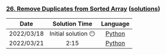 ### [26. Remove Duplicates from Sorted Array](https://leetcode.com/problems/remove-duplicates-from-sorted-array/) ([solutions](https://github.com/pete-debiase/Comprog/blob/main/Solutions/26.%20Remove%20Duplicates%20from%20Sorted%20Array/))

|    Date    |    Solution Time    |                                                                        Language                                                                         |
|:----------:|:-------------------:|:-------------------------------------------------------------------------------------------------------------------------------------------------------:|
| 2022/03/18 | Initial solution 😶 |      [Python](https://github.com/pete-debiase/Comprog/blob/main/Solutions/26.%20Remove%20Duplicates%20from%20Sorted%20Array/remove_duplicates.py)       |
| 2022/03/21 |        2:15         | [Python](https://github.com/pete-debiase/Comprog/blob/main/Solutions/26.%20Remove%20Duplicates%20from%20Sorted%20Array/remove_duplicates_2022-03-21.py) |
